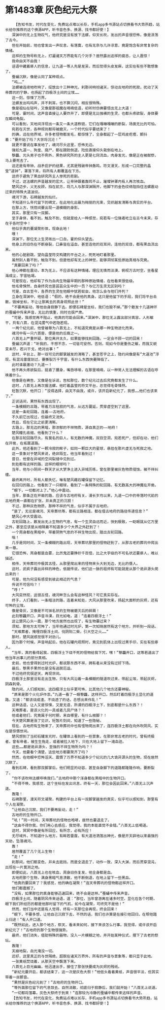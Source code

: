 # 第1483章 灰色纪元大祭
        【告知书友，时代在变化，免费站点难以长存，手机app多书源站点切换看书大势所趋，站长给你推荐的这个换源APP，听书音色多、换源、找书都好使！】
       深渊中的无上生物叹气，他终究是没有放下法螺，仰天长吹，发出的声音很恐怖，像是涤荡了古今。
       但在开始前，他也曾发出一声叹息，有落寞，也有无奈与几许凉意，竟是饱含有非常复杂的情绪。
       这样的生物号称无上，打遍诸天万界能有几个对手？居然露出这样的疲态，让人震惊！
       我命由天不由我！
       话语中藏着瘆人的信息，让九道一等人先是发呆，而后觉得头皮发麻，这实在有些不敢想象了。
       蚕蛹沉默，像是认同了某种观点。
       “呜……”
       法螺被连续地吹响了，绽放出十三种神光，刹那间响彻诸天，惊动古地府的死寂，扰动了天帝葬坑的宁静，也扬起了四极浮土间的尘埃……
       这一刻，惊悚了万界。
       法螺发出呜呜声，并不刺耳，也不算沉闷，相反很特殊。
       像是祖仙在轻吟，又像是那祖魔在喃喃低语，初听时仿佛要悟出无上大道！
       可是，霎时间，这声音直接让人要炸开了，即便是无比强横的生灵，也都头疼欲裂，身体要在瞬间龟裂。
       可以看到，天地间浮现出一条又一条大道秩链，它们在嘎嘣嘎嘣的断裂，场面无比的可怕。
       宛若在灭世，各种规则都将被磨灭，一个时代似乎要结束了！
       的确，远在他界域，许多老怪物都发毛，都惊悚了，全身都起了一层鸡皮疙瘩，颤抖着：“要开始了吗？大世将沉沦！”
       就更不要说在事发地了，魂河尽头这里，恐怖无边。
       强如九道一、狗皇、腐尸，都在踉跄倒退，险些直接仰头栽倒在地上。
       黎龘、光头男子也不例外，黑色研究所的主人更是七窍流血，肉身发光，像是正在被献祭，马上要死去了。
       这还是有帝钟、战矛庇护的结果，尤其是残破帝钟轰鸣，符文漫天，形成一口完整的晶莹“道钟”，罩落下来，将所有人都覆盖在下方。
       这终于避免了黑血研究所主人惨死的悲剧。
       不过，这法螺的声音越发的宏大，让帝钟跟着轰鸣不止，璀璨钟罩内有人再次咳血。
       楚风迈步，义无反顾，挡在前方，将几人与那深渊隔开，他脚下的金色纹络阻挡住法螺震动过来的特殊大道波纹。
       魂河下游，石碑越发的灿烂。
       不知道什么年代留下的碑文，在此地化出最为绚丽的光束，交织越发清晰与真实的平台。
       在那上方，恍惚间要出现一道模糊的身影。
       其实，那里只有一双脚。
       至于身体，看不到，触及不到，但就是给人一种感觉，宛若有一位强者屹立在古今未来，存在于各时空中！
       他似乎真的要凝聚形体，现身此地！
       噗！
       深渊下，那位无上生灵咳出一口血，霍的仰头望去。
       他身上的旧伤在不断崩裂，口鼻皆在溢血，甚至连他的双耳间，连他的双目，都有黑血流出来。
       他的心脏剧跳，望向晶莹符文构建的平台之上，死死地盯着那里。
       虽然别人看不到，触及不到，但是他却有无上的神觉，能够洞彻某些原始真相与究竟。
       “真要回来了吗？”
       他心神都在震动，本为无上，不应该有这种情绪，理应无情而淡漠，俯视万古时空，坐看星海成尘，宇宙枯竭。
       可是现在，他却有了作为血肉生物最早期的那种原始情绪，在他看来很低级。
       他毛骨悚然，自身终究也是芸芸众生中的一员？与亿万生灵无区别吗？
       可是，自古至今，各界的生灵在他眼中犹若蚁虫，他怎么会与他们并列？
       立身在深渊中，他低语：“假的，绝不会是他的真身。这只是他留下的手段，我们将平台击散，毁掉坐标，不让让那离去的真身观照此世！”
       “不要再妄动，等他自身寂静下去。即便石碑是坐标，我们也毁不掉。”那个散发十几道神环的蚕蛹中传来声音，无比的慎重，同时也很严肃。
       “可是，我感觉再不阻止，他真的可能会回来。”深渊中，那位无上露出部分真容，人形躯干，共有八首，在混沌雾气中若隐若现。
       一两个纪元前，他曾被尊为八首无上，不知道究竟是从哪一种生物进化而来。
       魂河中有一只六首兽，便是他的后裔之一。
       八首无上严重怀疑，那位离开太久，如果能够找到回路，一定会不顾一切的回来！
       蚕蛹沉声道：“听我的，不想不念，一切皆可安然。否则，现如今你是重伤之躯，而我又蜕变未尽，若兴干戈，绝对出事！”
       这时，平台上，那一双可见的脚掌越发的清晰了，甚至苍宇之上，隐约间像是有“大道池”浮现，有混沌雷霆划过，要撕裂万千宇宙，有什么东西快要降临了。
       此时谁最激动？九道一！
       他不再头疼欲裂后，挺直了腰身，嘴唇哆嗦，在那里喃喃，以一种常人无法理解的古语在呼唤着什么。
       他像是在祷告，又像是在诉说，告知那位，数个纪元过去后究竟都发生了什么。
       这时，八首无上再次握法螺，他盯着晶莹的符文平台，总觉得毛骨悚然。
       短暂沉默，他开口：“没得选择，由天不由我，或许，该开启新纪元了，我想……他们也该来了。”
       正说话间，果然有东西出现了。
       一条模糊的古路，带着万古枯寂的气息，从远方蔓延，贯穿虚空到了这里。
       这是一条轮回路，连着——古地府。
       不久前它出现过，但最终又消失。
       而且，现在它比之前更清晰。
       古路上，那无边的黑暗，那浓郁的不祥物质，源自真正的——地府！
       楚风瞳孔收缩，他看到了什么？
       在那古轮回路尽头，有莫名的巨人，有无数的神魔，双目空洞，宛若死尸，但却在动，他们在开凿，在拓展道路。
       此外，他还看到了一颗冷寂的眸子，如同一颗巨大的星球，悬挂在那片虚无与死寂之地。
       这一景象对于楚风来说，绝非陌生，他当年看到过！
       昔日，他曾在异域的空间裂缝中见到过。
       到处都有这样的路，这样的眼球吗？
       当年，他与小阴间一群天才从大梦净土进入异域历练，曾在那里被灰色物质侵蚀，被不祥纠缠。
       最终离开时，所有人都失忆，唯有楚风藉石罐保留下记忆。
       在回归的路上，他看到了一只眼球，看到了一条特殊的轮回路，有无数高大的神魔在开凿。
       “眼下，一切都对上了。”他心中震动。
       当年，那条正在开凿的路，应该与古地府有关，漫长岁月以来，九道一口中的帝落时代前的古地府竟一直都在扩张，并未真正的沉寂！
       不过，那种灰色物质，那种不祥的气息，似乎不属于古地府。
       “是了，无论是魂河、天帝葬坑等，都有古路相连，都在借古地府的路径传递信息？”
       楚风心中大受震动。
       古轮回路上，散发出无上生物的气息，有一个生灵由远而近，快到极致，一眨眼就从亿万里之外，甚至应该是从相隔着不知道多少个大界之外赶到了！
       一个周身都在黑暗中，带着阴煞气息的不祥生物出现，踏出古轮回路。
       嗡！
       几乎是同时间，又一条模糊的路出现，天帝葬坑那里的怪物赶到了，从那古老的葬坑中爬出来一尊。
       它很恐怖，周身都是血雾，比厉鬼还要狰狞千百倍，比之大宇级的不可名状还要瘆人，难以描述。
       相传，天帝葬坑中极其古怪，从那里爬出来的怪物来头大到无边，无比的慑人。
       这时，武疯子露出异样的神色，依据传说，他们这一脉的祖师有可能就是从那个诡异源头爬出来的！
       可是，他为何没有感受到彼此相近的气息？
       传说不可信吗？！
       “呼！”
       大风突然现，这很古怪，魂河畔怎么会有这种怪风？可它真实存在。
       终于，人们看到，一条暗淡的路，连着未知处，大风从那里吹来，扬起大面积的灰烬，还有可怖的尘埃。
       像是骨灰，又像是不可抹名状的生物被磨灭后的碎屑！
       此刻黎龘开口，声音冷漠，目光如电，道：“连着四极浮土！”
       这让楚风心头一震，那个地方居然也出现了，有生物要过来？
       须知，那地方太可怖了，当年他通过时光炉，第一次知晓居然有这个地方，并听到一段话。
       “天难葬者，掩埋四极浮土间，伐阴阳二柴，引大空之火……”
       那时，楚风就感觉很不对劲儿。
       因为那个时候，声音响起后，他在石罐内观照时，竟见到肌体上出现过黑手印，实在有些瘆人。
       “当年，真的看得起我，四极浮土下烧不死的怪物给我下咒，嘿！”黎龘开口，这等若道出了他当年出事儿的部分真相。
       史前，他也曾得到过时光炉，都说那东西不祥，拥有者从来没有过好下场。
       最后，黎黑手果然也是没有逃脱厄运。
       不过他终究很逆天，再现世间。
       四极浮土那里没有走出生物，只有大风沿着一条模糊的隧道吹过来，带起尘埃，带起灰烬，阴森刺骨。
       隐约间，人们感知到，这四极浮土似乎更可怖，比其他几个地方还要神秘。
       “原来是那个火化炉作祟。”九道一看了一眼黎龘，这样开口，然后盯着四极浮土显化的道路，又道：“都该烧成渣，不烧透了的话，总想出来作乱！”
       这种话语，让人又是惊悚，又是无语，所谓的四极浮土下，到底都是什么东西？！
       天难葬者，是该火化的一具或者几具尸体？！
       他或者他们，究竟属于何时期，来自哪里，有什么根脚？！
       今天楚风算是涨了见识，短暂片刻间，知道了一些隐秘。
       现在，古地府有生物来了，天帝葬坑中也有怪物爬出来了，连四极浮土都在向外吹阴风，实在是惊慑世间。
       楚风想到了当初石罐发光时，在罐体上看到的一些景象，在那非常古老的时代，曾有终极者，曾有帝者，被生生拖走，或者被拉入地下，只在大地上留下一滩血迹。
       这些……都是诡异源头，至强的不祥生物所为吗？！
       今天，他要看个清楚，这些地方都要聚齐了吗？
       然而，在他眼中恐怖滔天、震慑了万界不知道多少个纪元的几大诡异源头的生物，现在居然沉默了。
       看到石碑，看到那双脚掌后，他们明显的动容，甚至自身脚下的道路都隆隆作响，要断裂了。
       “你不该吹响法螺呼唤我们。”古地府中那个浑身都在黑暗中的生物开口。
       “不得不唤，我感觉，这个坐标在发出讯息，终有一天，那位会因此回来。”八首无上沉声道。
       轰隆！
       石碑那里，漫天符文凝聚，构建的平台上有一双脚掌越发的真实，似乎可以感知到，那里有个人在凝聚。
       “让他自己沉寂，我们不要再妄动，走！”
       古地府的生物开口。
       “吼！”同一时间，天帝葬坑的怪物也咆哮，居然也要退走了。
       “这由不得你我，你们用心去感应，我觉得，我的本能直觉不会错。”八首无上低喝道。
       这时，冥冥中像是有所回应，有所念，必有所应！
       无尽域外，不知道什么地方，有眸若雷霆，有大道池洒落出神光，像是开天辟地以来最强的天劫，坠落魂河。
       轰！
       居然覆盖了几个无上生物！
       “走！”
       刹那间，他们都变色，并未去抵挡，而是全退走了，动作一致，深入大渊，而后贯穿混沌，出现在一片莫测之地。
       即便如此，八首无上也在咳血，周身旧伤复发，他全身都是血。
       古地府那个生物，满身黑暗气息溃散，他不断倒退，在地上留下一些黑血。
       “他真的要回来了？我感觉，他的确在凝聚！”连天帝葬坑的怪物都这样开口。
       他们都震撼了。
       “没有，如果那位的真身能够迅速回来，绝不会是这样。”蚕蛹中传来声音。
       四极浮土间，随着阴风传来话语，道：“那位，当年曾游离在诸多时空，显化在各个时期，眼下我们所经历的都是他那时留下的气机，如今在凝聚，可终究不是他！”
       然而，他们当中还是有人觉得，终有一天那位会再现，终会回来！
       “眼下，不要多想，让他自己沉寂下去，不然的话，我们也许算是在接引他回归，在帮他踏上归途！”有人开口道。
       “既然如此，进入那个地方，祭天，看未来如何，接下来该怎么行事。我觉得，或许该开启新纪元了！”古地府的那个生物很强势。
       最终，他们消失，借助特殊的器物，没入一片模糊之地，并开始某种仪式，摆下了古老的祭坛。
       轰隆！
       天崩地裂，血光淹没一切。
       还好，这里真正的与世隔绝，超脱在诸天万界外，所有的声音与景象等，都只显于此地。
       一张黄纸焚烧着，从那天空中飘落下来。
       八首无上目光幽幽，他迅速出手，接住了那张快要成为灰烬的残纸。
       “新纪元要开启，都该结束了，这一次是灰色大祭！”他低头看着黄纸，声音很平淡，但其实带着一丝颤音。
       “果然是灰色纪元到了！”古地府的生物开口。
       “等外面那位留下的气息敛去，自然消散，彻底归于寂静后，我们就开始！”八首无上说道。
       “一切都将落幕，灰色大祭终于到来！”连那较为冷静的蚕蛹中都传来这样的声音。
       【告知书友，时代在变化，免费站点难以长存，手机app多书源站点切换看书大势所趋，站长给你推荐的这个换源APP，听书音色多、换源、找书都好使！】